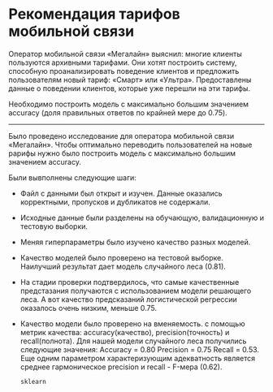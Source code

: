 # Рекомендация тарифов мобильной связи

Оператор мобильной связи «Мегалайн» выяснил: многие клиенты пользуются архивными тарифами. Они хотят построить систему, способную проанализировать поведение клиентов и предложить пользователям новый тариф: «Смарт» или «Ультра». Предоставлены данные о поведении клиентов, которые уже перешли на эти тарифы.

Необходимо построить модель с максимально большим значением accuracy (доля правильных ответов по крайней мере до 0.75). 

*****************************************
Было проведено исследование для оператора мобильной связи «Мегалайн». Чтобы оптимально переводить пользователей на новые рарифы нужно было построить модель с максимально большим значением accuracy.

Были вывполнены следующие шаги:
* Файл с данными был открыт и изучен. Данные оказались корректными, пропусков и дубликатов не содержали. 
* Исходные данные были разделены на обучающую, валидационную и тестовую выборки.
* Меняя гиперпараметры было изучено качество разных моделей.
* Качество моделей было проверено на тестовой выборке. Наилучший результат дает модель случайного леса (0.81).
* На стадии проверки подтвердилось, что самые качественные предстазания получаются с использованием модели решающего леса. А вот качество предсказаний логистической регрессии оказалось очень низким, меньше 0.75.
* Качество модели было проверено на вменяемость. с помощью метрик качества: accuracy(качество), precision(точность) и recall(полнота). Для нашей модели случайного леса получились следующие значения: Accuracy = 0.80 Precision = 0.75 Recall = 0.53. Еще одним параметром характеризующим адекватность является среднее гармоническое precision и recall - F-мера (0.62).

  `sklearn` 
